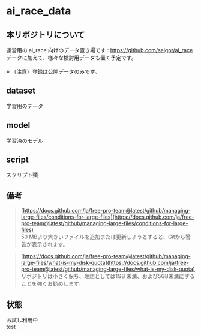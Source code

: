 # ai_race_data

## 本リポジトリについて
運営用の ai_race 向けのデータ置き場です : https://github.com/seigot/ai_race <br>
データに加えて、様々な検討用データも置く予定です。<br>
<br>
※ （注意）登録は公開データのみです。 <br>

## dataset
学習用のデータ

## model
学習済のモデル

## script
スクリプト類

## 備考
> [https://docs.github.com/ja/free-pro-team@latest/github/managing-large-files/conditions-for-large-files](https://docs.github.com/ja/free-pro-team@latest/github/managing-large-files/conditions-for-large-files) <br>
> 50 MBより大きいファイルを追加または更新しようとすると、Gitから警告が表示されます。<br>

> [https://docs.github.com/ja/free-pro-team@latest/github/managing-large-files/what-is-my-disk-quota](https://docs.github.com/ja/free-pro-team@latest/github/managing-large-files/what-is-my-disk-quota) <br>
> リポジトリは小さく保ち、理想としては1GB 未満、および5GB未満にすることを強くお勧めします。<br>

## 状態
お試し利用中
<br>
test
